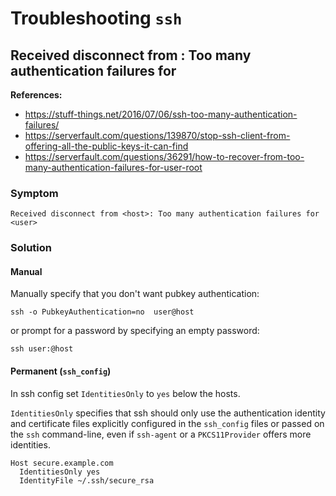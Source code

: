 # Troubleshooting `ssh`

## Received disconnect from <host>: Too many authentication failures for <user>

**References:**
- https://stuff-things.net/2016/07/06/ssh-too-many-authentication-failures/
- https://serverfault.com/questions/139870/stop-ssh-client-from-offering-all-the-public-keys-it-can-find
- https://serverfault.com/questions/36291/how-to-recover-from-too-many-authentication-failures-for-user-root


### Symptom

~~~~
Received disconnect from <host>: Too many authentication failures for <user>
~~~~

### Solution


#### Manual

Manually specify that you don't want pubkey authentication:

~~~~
ssh -o PubkeyAuthentication=no  user@host
~~~~

or prompt for a password by specifying an empty password:

~~~~
ssh user:@host
~~~~

#### Permanent (`ssh_config`)

In ssh config set `IdentitiesOnly` to `yes` below the hosts.

`IdentitiesOnly` specifies that ssh should only use the authentication identity and certificate
files explicitly configured in the `ssh_config` files or passed on the `ssh` command-line, even if
`ssh-agent` or a `PKCS11Provider` offers more identities. 

~~~~
Host secure.example.com
  IdentitiesOnly yes
  IdentityFile ~/.ssh/secure_rsa
~~~~


